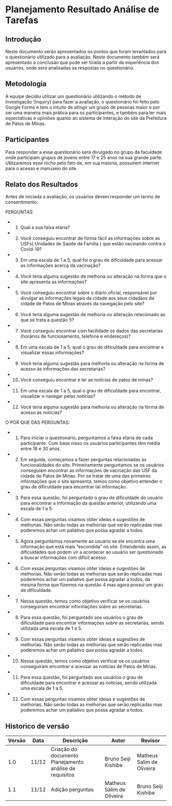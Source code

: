 # Planejamento Resultado Análise de Tarefas

## Introdução

Neste documento serão apresentados os pontos que foram levantados para o questionário utilizado para a avaliação. Neste documento também será apresentado a conclusão que pode ser tirada a partir da experiência dos usuários, onde será analisadas as respostas no questionário.

## Metodologia

A equipe decidiu utilizar um questionário utilizando o método de investigação (Inquiry) para fazer a avaliação, o questionário foi feito pelo Google Forms e tem o intuito de atingir um grupo de pessoas maior e por ser uma maneira mais prática para os participantes, e também para ter mais expectativas e opiniões quanto ao sistema de interação do site da Prefeitura de Patos de Minas.

## Participantes

Para responder a esse questionário será divulgado no grupo da faculdade onde participam grupos de jovens entre 17 e 25 anos na sua grande parte. Utilizaremos esse nicho pelo fato de, em sua maioria, possuírem internet para o acesso e manuseio do site.

## Relato dos Resultados

Antes de iniciada a avaliação, os usuários devem responder um termo de consentimento.

PERGUNTAS:

- 1. Qual a sua faixa etária?
- 2. Você conseguiu encontrar de forma fácil as informações sobre as USFs( Unidades de Saúde da Família ) que estão vacinando contra o Covid-19?
- 3. Em uma escala de 1 a 5, qual foi o grau de dificuldade para acessar as informações acerca da vacinação?
- 4. Você teria alguma sugestão de melhoria ou alteração na forma que o site apresenta as informações?
- 5. Você conseguiu encontrar sobre o diário oficial, responsável por divulgar as informações legais da cidade aos seus cidadãos da cidade de Patos de Minas através da navegação pelo site?
- 6. Você teria alguma sugestão de melhoria ou alteração relacionado ao que se trata a questão 5?
- 7. Você conseguiu encontrar com facilidade os dados das secretarias (horários de funcionamento, telefone e endereços)?
- 8. Em uma escala de 1 a 5, qual o grau de dificuldade para encontrar e visualizar essas informações?
- 9. Você teria alguma sugestão para melhoria ou alteração na forma de acesso às informações das secretarias?
- 10. Você conseguiu encontrar e ler as notícias de patos de minas?
- 11. Em uma escala de 1 a 5, qual o grau de dificuldade para encontrar, visualizar e navegar pelas notícias?
- 12. Você teria alguma sugestão para melhoria ou alteração na forma de acesso às notícias?

O POR QUE DAS PERGUNTAS:

- 1. Para iniciar o questionário, perguntamos a faixa etária de cada participante. Com base nisso os usuários participantes têm média entre 18 e 30 anos.
- 2. Em seguida, começamos a fazer perguntas relacionadas às funcionalidades do site. Primeiramente perguntamos se os usuários conseguiam encontrar as informações de vacinação das USF da cidade de Patos de Minas. Por se tratar de uma das primeiras informações que o site apresenta, temos como objetivo entender o grau de dificuldade para encontrar tal informação.
- 3. Para essa questão, foi perguntado o grau de dificuldade do usuário para encontrar a informação da questão anterior, utilizando uma escala de 1 a 5.
- 4. Com essas perguntas visamos obter ideias e sugestões de melhorias. Não serão todas as melhorias que serão replicadas mas poderemos achar um paliativo que possa agradar a todos.
- 5. Agora perguntamos novamente ao usuário se ele encontra uma informação que está mais “escondida” no site. Entendendo assim, as dificuldades que podem vir a acontecer ao usuário ser questionado a buscar informações com difícil acesso.
- 6. Com essas perguntas visamos obter ideias e sugestões de melhorias. Não serão todas as melhorias que serão replicadas mas poderemos achar um paliativo que possa agradar a todos, da mesma forma que fizemos na questão 4 mas agora possui um grau de dificuldade.
- 7. Nessa questão, temos como objetivo verificar se os usuários conseguiram encontrar informações sobre as secretarias.
- 8. Para essa questão, foi perguntado aos usuários o grau de dificuldade para encontrar informações sobre as secretarias, sendo utilizada uma escala de 1 a 5.
- 9. Com essas perguntas visamos obter ideias e sugestões de melhorias. Não serão todas as melhorias que serão replicadas mas poderemos achar um paliativo que possa agradar a todos.
- 10. Nessa questão, temos como objetivo verificar se os usuários conseguiram encontrar e acessar as notícias de Patos de Minas.
- 11. Para essa questão, foi perguntado aos usuários o grau de dificuldade para encontrar e acessar as notícias, sendo utilizada uma escala de 1 a 5.
- 12. Com essas perguntas visamos obter ideias e sugestões de melhorias. Não serão todas as melhorias que serão replicadas mas poderemos achar um paliativo que possa agradar a todos.

## Historico de versão

| Versão | Data  | Descrição                                               | Autor                     | Revisor                   |
| ------ | ----- | ------------------------------------------------------- | ------------------------- | ------------------------- |
| 1.0    | 11/12 | Criação do documento Planejamento análise de requisitos | Bruno Seiji Kishibe       | Matheus Salim de Oliveira |
| 1.1    | 11/12 | Adição perguntas                                        | Matheus Salim de Oliveira | Bruno Seiji Kishibe       |
